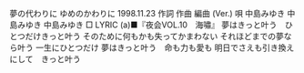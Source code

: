 夢の代わりに
ゆめのかわりに
1998.11.23
作詞  作曲  編曲 (Ver.)   唄
中島みゆき   中島みゆき       中島みゆき
□ LYRIC (a)■『夜会VOL.10　海嘯』
夢はきっと叶う　ひとつだけきっと叶う
そのために何もかも失ってかまわない
それほどまでの夢なら叶う
一生にひとつだけ
夢はきっと叶う　命も力も愛も
明日でさえも引き換えにして　きっと叶う